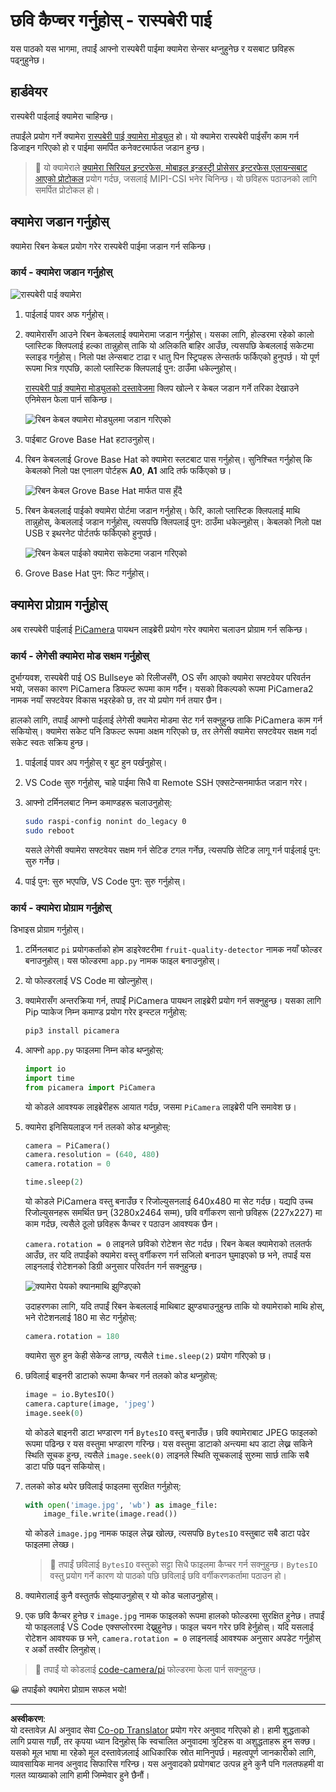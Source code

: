 <!--
CO_OP_TRANSLATOR_METADATA:
{
  "original_hash": "c677667095f6133eee418c7e53615d05",
  "translation_date": "2025-08-27T10:21:07+00:00",
  "source_file": "4-manufacturing/lessons/2-check-fruit-from-device/pi-camera.md",
  "language_code": "ne"
}
-->
# छवि कैप्चर गर्नुहोस् - रास्पबेरी पाई

यस पाठको यस भागमा, तपाईं आफ्नो रास्पबेरी पाईमा क्यामेरा सेन्सर थप्नुहुनेछ र यसबाट छविहरू पढ्नुहुनेछ।

## हार्डवेयर

रास्पबेरी पाईलाई क्यामेरा चाहिन्छ।

तपाईंले प्रयोग गर्ने क्यामेरा [रास्पबेरी पाई क्यामेरा मोड्युल](https://www.raspberrypi.org/products/camera-module-v2/) हो। यो क्यामेरा रास्पबेरी पाईसँग काम गर्न डिजाइन गरिएको हो र पाईमा समर्पित कनेक्टरमार्फत जडान हुन्छ।

> 💁 यो क्यामेराले [क्यामेरा सिरियल इन्टरफेस, मोबाइल इन्डस्ट्री प्रोसेसर इन्टरफेस एलायन्सबाट आएको प्रोटोकल](https://wikipedia.org/wiki/Camera_Serial_Interface) प्रयोग गर्दछ, जसलाई MIPI-CSI भनेर चिनिन्छ। यो छविहरू पठाउनको लागि समर्पित प्रोटोकल हो।

## क्यामेरा जडान गर्नुहोस्

क्यामेरा रिबन केबल प्रयोग गरेर रास्पबेरी पाईमा जडान गर्न सकिन्छ।

### कार्य - क्यामेरा जडान गर्नुहोस्

![रास्पबेरी पाई क्यामेरा](../../../../../translated_images/pi-camera-module.4278753c31bd6e757aa2b858be97d72049f71616278cefe4fb5abb485b40a078.ne.png)

1. पाईलाई पावर अफ गर्नुहोस्।

1. क्यामेरासँग आउने रिबन केबललाई क्यामेरामा जडान गर्नुहोस्। यसका लागि, होल्डरमा रहेको कालो प्लास्टिक क्लिपलाई हल्का तान्नुहोस् ताकि यो अलिकति बाहिर आउँछ, त्यसपछि केबललाई सकेटमा स्लाइड गर्नुहोस्। निलो पक्ष लेन्सबाट टाढा र धातु पिन स्ट्रिपहरू लेन्सतर्फ फर्किएको हुनुपर्छ। यो पूर्ण रूपमा भित्र गएपछि, कालो प्लास्टिक क्लिपलाई पुन: ठाउँमा धकेल्नुहोस्।

    [रास्पबेरी पाई क्यामेरा मोड्युलको दस्तावेजमा](https://projects.raspberrypi.org/en/projects/getting-started-with-picamera/2) क्लिप खोल्ने र केबल जडान गर्ने तरिका देखाउने एनिमेसन फेला पार्न सकिन्छ।

    ![रिबन केबल क्यामेरा मोड्युलमा जडान गरिएको](../../../../../translated_images/pi-camera-ribbon-cable.0bf82acd251611c21ac616f082849413e2b322a261d0e4f8fec344248083b07e.ne.png)

1. पाईबाट Grove Base Hat हटाउनुहोस्।

1. रिबन केबललाई Grove Base Hat को क्यामेरा स्लटबाट पास गर्नुहोस्। सुनिश्चित गर्नुहोस् कि केबलको निलो पक्ष एनालग पोर्टहरू **A0**, **A1** आदि तर्फ फर्किएको छ।

    ![रिबन केबल Grove Base Hat मार्फत पास हुँदै](../../../../../translated_images/grove-base-hat-ribbon-cable.501fed202fcf73b11b2b68f6d246189f7d15d3e4423c572ddee79d77b4632b47.ne.png)

1. रिबन केबललाई पाईको क्यामेरा पोर्टमा जडान गर्नुहोस्। फेरि, कालो प्लास्टिक क्लिपलाई माथि तान्नुहोस्, केबललाई जडान गर्नुहोस्, त्यसपछि क्लिपलाई पुन: ठाउँमा धकेल्नुहोस्। केबलको निलो पक्ष USB र इथरनेट पोर्टतर्फ फर्किएको हुनुपर्छ।

    ![रिबन केबल पाईको क्यामेरा सकेटमा जडान गरिएको](../../../../../translated_images/pi-camera-socket-ribbon-cable.a18309920b11800911082ed7aa6fb28e6d9be3a022e4079ff990016cae3fca10.ne.png)

1. Grove Base Hat पुन: फिट गर्नुहोस्।

## क्यामेरा प्रोग्राम गर्नुहोस्

अब रास्पबेरी पाईलाई [PiCamera](https://pypi.org/project/picamera/) पायथन लाइब्रेरी प्रयोग गरेर क्यामेरा चलाउन प्रोग्राम गर्न सकिन्छ।

### कार्य - लेगेसी क्यामेरा मोड सक्षम गर्नुहोस्

दुर्भाग्यवश, रास्पबेरी पाई OS Bullseye को रिलीजसँगै, OS सँग आएको क्यामेरा सफ्टवेयर परिवर्तन भयो, जसका कारण PiCamera डिफल्ट रूपमा काम गर्दैन। यसको विकल्पको रूपमा PiCamera2 नामक नयाँ सफ्टवेयर विकास भइरहेको छ, तर यो प्रयोग गर्न तयार छैन।

हालको लागि, तपाईं आफ्नो पाईलाई लेगेसी क्यामेरा मोडमा सेट गर्न सक्नुहुन्छ ताकि PiCamera काम गर्न सकियोस्। क्यामेरा सकेट पनि डिफल्ट रूपमा अक्षम गरिएको छ, तर लेगेसी क्यामेरा सफ्टवेयर सक्षम गर्दा सकेट स्वतः सक्रिय हुन्छ।

1. पाईलाई पावर अप गर्नुहोस् र बुट हुन पर्खनुहोस्।

1. VS Code सुरु गर्नुहोस्, चाहे पाईमा सिधै वा Remote SSH एक्सटेन्सनमार्फत जडान गरेर।

1. आफ्नो टर्मिनलबाट निम्न कमाण्डहरू चलाउनुहोस्:

    ```sh
    sudo raspi-config nonint do_legacy 0
    sudo reboot
    ```

    यसले लेगेसी क्यामेरा सफ्टवेयर सक्षम गर्न सेटिङ टगल गर्नेछ, त्यसपछि सेटिङ लागू गर्न पाईलाई पुन: सुरु गर्नेछ।

1. पाई पुन: सुरु भएपछि, VS Code पुन: सुरु गर्नुहोस्।

### कार्य - क्यामेरा प्रोग्राम गर्नुहोस्

डिभाइस प्रोग्राम गर्नुहोस्।

1. टर्मिनलबाट `pi` प्रयोगकर्ताको होम डाइरेक्टरीमा `fruit-quality-detector` नामक नयाँ फोल्डर बनाउनुहोस्। यस फोल्डरमा `app.py` नामक फाइल बनाउनुहोस्।

1. यो फोल्डरलाई VS Code मा खोल्नुहोस्।

1. क्यामेरासँग अन्तरक्रिया गर्न, तपाईं PiCamera पायथन लाइब्रेरी प्रयोग गर्न सक्नुहुन्छ। यसका लागि Pip प्याकेज निम्न कमाण्ड प्रयोग गरेर इन्स्टल गर्नुहोस्:

    ```sh
    pip3 install picamera
    ```

1. आफ्नो `app.py` फाइलमा निम्न कोड थप्नुहोस्:

    ```python
    import io
    import time
    from picamera import PiCamera
    ```

    यो कोडले आवश्यक लाइब्रेरीहरू आयात गर्दछ, जसमा `PiCamera` लाइब्रेरी पनि समावेश छ।

1. क्यामेरा इनिसियलाइज गर्न तलको कोड थप्नुहोस्:

    ```python
    camera = PiCamera()
    camera.resolution = (640, 480)
    camera.rotation = 0
    
    time.sleep(2)
    ```

    यो कोडले PiCamera वस्तु बनाउँछ र रिजोल्युसनलाई 640x480 मा सेट गर्दछ। यद्यपि उच्च रिजोल्युसनहरू समर्थित छन् (3280x2464 सम्म), छवि वर्गीकरण सानो छविहरू (227x227) मा काम गर्दछ, त्यसैले ठूलो छविहरू कैप्चर र पठाउन आवश्यक छैन।

    `camera.rotation = 0` लाइनले छविको रोटेशन सेट गर्दछ। रिबन केबल क्यामेराको तलतर्फ आउँछ, तर यदि तपाईंको क्यामेरा वस्तु वर्गीकरण गर्न सजिलो बनाउन घुमाइएको छ भने, तपाईं यस लाइनलाई रोटेशनको डिग्री अनुसार परिवर्तन गर्न सक्नुहुन्छ।

    ![क्यामेरा पेयको क्यानमाथि झुण्डिएको](../../../../../translated_images/pi-camera-upside-down.5376961ba31459883362124152ad6b823d5ac5fc14e85f317e22903bd681c2b6.ne.png)

    उदाहरणका लागि, यदि तपाईं रिबन केबललाई माथिबाट झुण्ड्याउनुहुन्छ ताकि यो क्यामेराको माथि होस्, भने रोटेशनलाई 180 मा सेट गर्नुहोस्:

    ```python
    camera.rotation = 180
    ```

    क्यामेरा सुरु हुन केही सेकेन्ड लाग्छ, त्यसैले `time.sleep(2)` प्रयोग गरिएको छ।

1. छविलाई बाइनरी डाटाको रूपमा कैप्चर गर्न तलको कोड थप्नुहोस्:

    ```python
    image = io.BytesIO()
    camera.capture(image, 'jpeg')
    image.seek(0)
    ```

    यो कोडले बाइनरी डाटा भण्डारण गर्न `BytesIO` वस्तु बनाउँछ। छवि क्यामेराबाट JPEG फाइलको रूपमा पढिन्छ र यस वस्तुमा भण्डारण गरिन्छ। यस वस्तुमा डाटाको अन्त्यमा थप डाटा लेख्न सकिने स्थिति सूचक हुन्छ, त्यसैले `image.seek(0)` लाइनले स्थिति सूचकलाई सुरुमा सार्छ ताकि सबै डाटा पछि पढ्न सकियोस्।

1. तलको कोड थपेर छविलाई फाइलमा सुरक्षित गर्नुहोस्:

    ```python
    with open('image.jpg', 'wb') as image_file:
        image_file.write(image.read())
    ```

    यो कोडले `image.jpg` नामक फाइल लेख्न खोल्छ, त्यसपछि `BytesIO` वस्तुबाट सबै डाटा पढेर फाइलमा लेख्छ।

    > 💁 तपाईं छविलाई `BytesIO` वस्तुको सट्टा सिधै फाइलमा कैप्चर गर्न सक्नुहुन्छ। `BytesIO` वस्तु प्रयोग गर्ने कारण यो पाठको पछि छविलाई छवि वर्गीकरणकर्तामा पठाउन हो।

1. क्यामेरालाई कुनै वस्तुतर्फ सोझ्याउनुहोस् र यो कोड चलाउनुहोस्।

1. एक छवि कैप्चर हुनेछ र `image.jpg` नामक फाइलको रूपमा हालको फोल्डरमा सुरक्षित हुनेछ। तपाईं यो फाइललाई VS Code एक्सप्लोररमा देख्नुहुनेछ। फाइल चयन गरेर छवि हेर्नुहोस्। यदि यसलाई रोटेशन आवश्यक छ भने, `camera.rotation = 0` लाइनलाई आवश्यक अनुसार अपडेट गर्नुहोस् र अर्को तस्वीर लिनुहोस्।

> 💁 तपाईं यो कोडलाई [code-camera/pi](../../../../../4-manufacturing/lessons/2-check-fruit-from-device/code-camera/pi) फोल्डरमा फेला पार्न सक्नुहुन्छ।

😀 तपाईंको क्यामेरा प्रोग्राम सफल भयो!

---

**अस्वीकरण**:  
यो दस्तावेज़ AI अनुवाद सेवा [Co-op Translator](https://github.com/Azure/co-op-translator) प्रयोग गरेर अनुवाद गरिएको हो। हामी शुद्धताको लागि प्रयास गर्छौं, तर कृपया ध्यान दिनुहोस् कि स्वचालित अनुवादमा त्रुटिहरू वा अशुद्धताहरू हुन सक्छ। यसको मूल भाषा मा रहेको मूल दस्तावेज़लाई आधिकारिक स्रोत मानिनुपर्छ। महत्वपूर्ण जानकारीको लागि, व्यावसायिक मानव अनुवाद सिफारिस गरिन्छ। यस अनुवादको प्रयोगबाट उत्पन्न हुने कुनै पनि गलतफहमी वा गलत व्याख्याको लागि हामी जिम्मेवार हुने छैनौं।